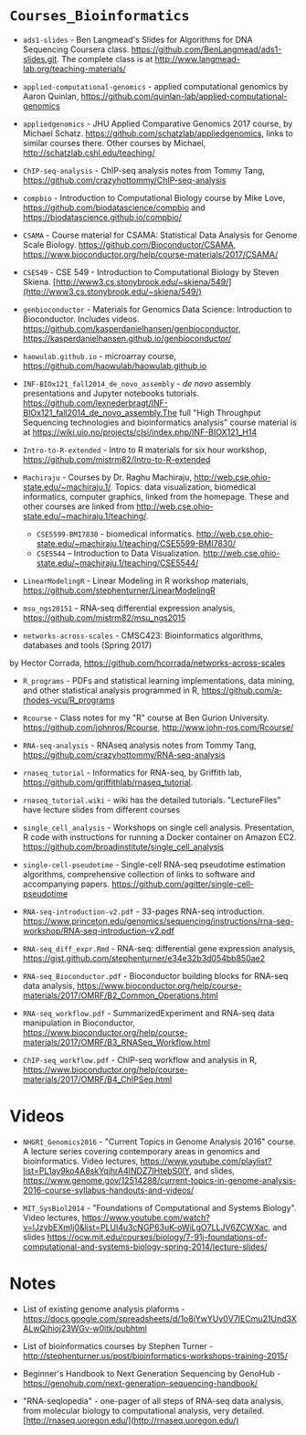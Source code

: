 # `Courses_Bioinformatics`

- `ads1-slides` - Ben Langmead's Slides for Algorithms for DNA Sequencing Coursera class. https://github.com/BenLangmead/ads1-slides.git. The complete class is at http://www.langmead-lab.org/teaching-materials/

- `applied-computational-genomics` - applied computational genomics by Aaron Quinlan, https://github.com/quinlan-lab/applied-computational-genomics

- `appliedgenomics` - JHU Applied Comparative Genomics 2017 course, by Michael Schatz. https://github.com/schatzlab/appliedgenomics, links to similar courses there. Other courses by Michael, http://schatzlab.cshl.edu/teaching/

- `ChIP-seq-analysis` - ChIP-seq analysis notes from Tommy Tang, https://github.com/crazyhottommy/ChIP-seq-analysis

- `compbio` - Introduction to Computational Biology course by Mike Love, https://github.com/biodatascience/compbio and https://biodatascience.github.io/compbio/

- `CSAMA` - Course material for CSAMA: Statistical Data Analysis for Genome Scale Biology. https://github.com/Bioconductor/CSAMA, https://www.bioconductor.org/help/course-materials/2017/CSAMA/

- `CSE549` - CSE 549 - Introduction to Computational Biology by Steven Skiena. [http://www3.cs.stonybrook.edu/~skiena/549/](http://www3.cs.stonybrook.edu/~skiena/549/)

- `genbioconductor` - Materials for Genomics Data Science: Introduction to Bioconductor. Includes videos. https://github.com/kasperdanielhansen/genbioconductor, https://kasperdanielhansen.github.io/genbioconductor/

- `haowulab.github.io` - microarray course, https://github.com/haowulab/haowulab.github.io

- `INF-BIOx121_fall2014_de_novo_assembly` - _de novo_ assembly presentations and Jupyter notebooks tutorials. https://github.com/lexnederbragt/INF-BIOx121_fall2014_de_novo_assembly.The full "High Throughput Sequencing technologies and bioinformatics analysis" course material is at https://wiki.uio.no/projects/clsi/index.php/INF-BIOX121_H14

- `Intro-to-R-extended` - Intro to R materials for six hour workshop, https://github.com/mistrm82/Intro-to-R-extended

- `Machiraju` - Courses by Dr. Raghu Machiraju, http://web.cse.ohio-state.edu/~machiraju.1/. Topics: data visualization, biomedical informatics, computer graphics, linked from the homepage. These and other courses are linked from http://web.cse.ohio-state.edu/~machiraju.1/teaching/. 
  - `CSE5599-BMI7830` - biomedical informatics. http://web.cse.ohio-state.edu/~machiraju.1/teaching/CSE5599-BMI7830/
  - `CSE5544` – Introduction to Data Visualization. http://web.cse.ohio-state.edu/~machiraju.1/teaching/CSE5544/

- `LinearModelingR` - Linear Modeling in R workshop materials, https://github.com/stephenturner/LinearModelingR

- `msu_ngs20151` - RNA-seq differential expression analysis, https://github.com/mistrm82/msu_ngs2015

- `networks-across-scales` - CMSC423: Bioinformatics algorithms, databases and tools (Spring 2017)

by Hector Corrada, https://github.com/hcorrada/networks-across-scales

- `R_programs` - PDFs and statistical learning implementations, data mining, and other statistical analysis programmed in R, https://github.com/a-rhodes-vcu/R_programs

- `Rcourse` - Class notes for my "R" course at Ben Gurion University. https://github.com/johnros/Rcourse, http://www.john-ros.com/Rcourse/

- `RNA-seq-analysis` - RNAseq analysis notes from Tommy Tang, https://github.com/crazyhottommy/RNA-seq-analysis

- `rnaseq_tutorial` - Informatics for RNA-seq, by Griffith lab, https://github.com/griffithlab/rnaseq_tutorial. 

- `rnaseq_tutorial.wiki` - wiki has the detailed tutorials. "LectureFiles" have lecture slides from different courses

- `single_cell_analysis` - Workshops on single cell analysis. Presentation, R code with instructions for running a Docker container on Amazon EC2. https://github.com/broadinstitute/single_cell_analysis

- `single-cell-pseudotime` - Single-cell RNA-seq pseudotime estimation algorithms, comprehensive collection of links to software and accompanying papers. https://github.com/agitter/single-cell-pseudotime

- `RNA-seq-introduction-v2.pdf` - 33-pages RNA-seq introduction. https://www.princeton.edu/genomics/sequencing/instructions/rna-seq-workshop/RNA-seq-introduction-v2.pdf

- `RNA-seq_diff_expr.Rmd` - RNA-seq: differential gene expression analysis, https://gist.github.com/stephenturner/e34e32b3d054bb850ae2

- `RNA-seq_Bioconductor.pdf` - Bioconductor building blocks for RNA-seq data analysis, https://www.bioconductor.org/help/course-materials/2017/OMRF/B2_Common_Operations.html

- `RNA-seq_workflow.pdf` - SummarizedExperiment and RNA-seq data manipulation in Bioconductor, https://www.bioconductor.org/help/course-materials/2017/OMRF/B3_RNASeq_Workflow.html

- `ChIP-seq_workflow.pdf` - ChIP-seq workflow and analysis in R, https://www.bioconductor.org/help/course-materials/2017/OMRF/B4_ChIPSeq.html

# Videos

- `NHGRI_Genomics2016` - "Current Topics in Genome Analysis 2016" course. A lecture series covering contemporary areas in genomics and bioinformatics. Video lectures, https://www.youtube.com/playlist?list=PL1ay9ko4A8skYqjhrA4INDZ7IHtebS0lY, and slides, https://www.genome.gov/12514288/current-topics-in-genome-analysis-2016-course-syllabus-handouts-and-videos/

- `MIT_SysBiol2014` - "Foundations of Computational and Systems Biology". Video lectures, https://www.youtube.com/watch?v=lJzybEXmIj0&list=PLUl4u3cNGP63uK-oWiLgO7LLJV6ZCWXac, and slides https://ocw.mit.edu/courses/biology/7-91j-foundations-of-computational-and-systems-biology-spring-2014/lecture-slides/


# Notes

- List of existing genome analysis plaforms - https://docs.google.com/spreadsheets/d/1o8iYwYUy0V7IECmu21Und3XALwQihioj23WGv-w0itk/pubhtml

- List of bioinformatics courses by Stephen Turner - http://stephenturner.us/post/bioinformatics-workshops-training-2015/

- Beginner's Handbook to Next Generation Sequencing by GenoHub - https://genohub.com/next-generation-sequencing-handbook/

- "RNA-seqlopedia" - one-pager of all steps of RNA-seq data analysis, from molecular biology to computational analysis, very detailed. [http://rnaseq.uoregon.edu/](http://rnaseq.uoregon.edu/)





